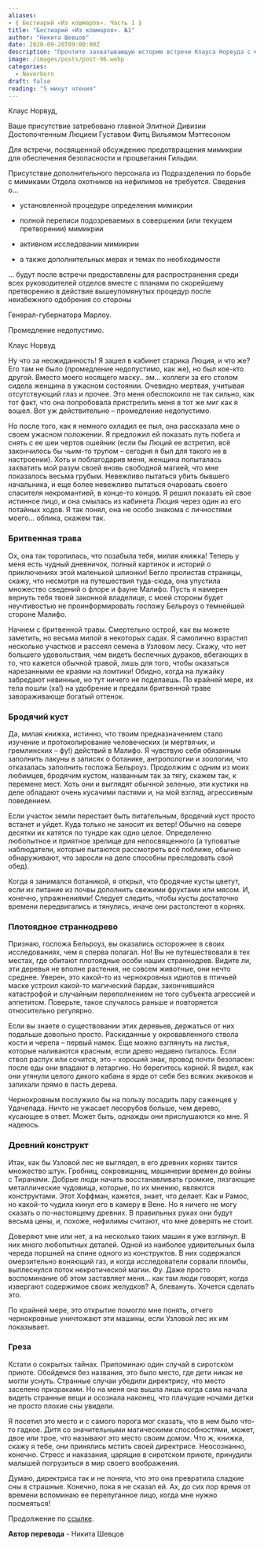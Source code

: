 ```yaml
---
aliases: 
- ⟪ Бестиарий «Из кошмаров». Часть 1 ⟫
title: "Бестиарий «Из кошмаров». №1"
author: "Никита Шевцов"
date: 2020-09-20T09:00:00Z
description: "Прочтите захватывающую историю встречи Клауса Норвуда с мертвой женщиной в офисе старика по имени Люциус. Узнайте, как он помогает женщине сбежать и как она отплачивает ему грубой попыткой очаровать его новообретенной магией. Откройте для себя истинное лицо Клауса и секретный проход, который использовала женщина, чтобы сбежать из офиса Люциуса в этой захватывающей истории о Малифо."
image: /images/posts/post-96.webp
categories:
  - Neverborn
draft: false
reading: "5 минут чтения"
---
```


Клаус Норвуд,

Ваше присутствие затребовано главной Элитной Дивизии
Достопочтенным Люцием Густавом Фитц Вильямом Мэттесоном

Для встречи, посвященной обсуждению предотвращения мимикрии для обеспечения безопасности и процветания Гильдии.

Присутствие дополнительного персонала из Подразделения по борьбе с мимиками Отдела охотников на нефилимов не требуется. Сведения о…

- установленной процедуре определения мимикрии

- полной переписи подозреваемых в совершении (или текущем претворении) мимикрии

- активном исследовании мимикрии

- а также дополнительных мерах и темах по необходимости

… будут после встречи предоставлены для распространения среди всех руководителей отделов вместе с планами по скорейшему претворению в действие вышеупомянутых процедур после неизбежного одобрения со стороны

Генерал-губернатора Марлоу.

Промедление недопустимо.

Клаус Норвуд

Ну что за неожиданность! Я зашел в кабинет старика Люция, и что же? Его там не было (промедление недопустимо, как же), но был кое-кто другой. Вместо моего носящего маску.. эм… коллеги за его столом сидела женщина в ужасном состоянии. Очевидно мертвая, учитывая отсутствующий глаз и прочее. Это меня обеспокоило не так сильно, как тот факт, что она попробовала пристрелить меня в тот же миг как я вошел. Вот уж действительно – промедление недопустимо.

Но после того, как я немного охладил ее пыл, она рассказала мне о своем ужасном положении. Я предложил ей показать путь побега и снять с ее шеи чертов ошейник (если бы Люций ее встретил, всё закончилось бы чьим-то трупом – сегодня я был для такого не в настроении). Хоть и поблагодарив меня, женщина попыталась захватить мой разум своей вновь свободной магией, что мне показалось весьма грубым. Невежливо пытаться убить бывшего начальника, и еще более невежливо пытаться очаровать своего спасителя некромантией, в конце-то концов. Я решил показать ей свое истинное лицо, и она смылась из кабинета Люция через один из его потайных ходов. Я так понял, она не особо знакома с личностями моего… облика, скажем так.

### Бритвенная трава

Ох, она так торопилась, что позабыла тебя, милая книжка! Теперь у меня есть чудный дневничок, полный картинок и историй о приключениях этой маленькой шпионки! Бегло пролистав страницы, скажу, что несмотря на путешествия туда-сюда, она упустила множество сведений о флоре и фауне Малифо. Пусть я намерен вернуть тебя твоей законной владелице, с моей стороны будет неучтивостью не проинформировать госпожу Бельроуз о темнейшей стороне Малифо.

Начнем с бритвенной травы. Смертельно острой, как вы можете заметить, но весьма милой в некоторых садах. Я самолично взрастил несколько участков и рассеял семена в Узловом лесу. Скажу, что нет большего удовольствия, чем видеть беспечных дураков, вбегающих в то, что кажется обычной травой, лишь для того, чтобы оказаться нарезанными ее краями на ломтики! Обидно, когда на лужайку забредают невинные, но тут ничего не поделаешь. По крайней мере, их тела пошли (ха!) на удобрение и предали бритвенной траве завораживающе богатый оттенок.

### Бродячий куст

Да, милая книжка, истинно, что твоим предназначением стало изучение и протоколирование человеческих (и мертвячих, и гремлинских – фу!) действий в Малифо. Я чувствую себя обязанным заполнить лакуны в записях о ботанике, антропологии и зоологии, что отказалась заполнить госпожа Бельроуз. Продолжим с одним из моих любимцев, бродячим кустом, названным так за тягу, скажем так, к перемене мест. Хоть они и выглядят обычной зеленью, эти кустики на деле обладают очень кусачими пастями и, на мой взгляд, агрессивным поведением.

Если участок земли перестает быть питательным, бродячий куст просто встанет и уйдет. Куда только не заносит их ветер! Обычно на севере десятки их катятся по тундре как одно целое. Определенно любопытное и приятное зрелище для непосвященного (а туповатые наблюдатели, которые пытаются рассмотреть всё поближе, обычно обнаруживают, что заросли на деле способны преследовать свой обед).

Когда я занимался ботаникой, я открыл, что бродячие кусты цветут, если их питание из почвы дополнить свежими фруктами или мясом. И, конечно, упражнениями! Следует следить, чтобы кусты достаточно времени передвигались и тянулись, иначе они растолстеют в корнях.

### Плотоядное страннодрево

Признаю, госпожа Бельроуз, вы оказались осторожнее в своих исследованиях, чем я сперва полагал. Но! Вы не путешествовали в тех местах, где обитают плотоядные особи наших страннодрев. Видите ли, эти деревья не вполне растения, не совсем животные, они нечто среднее. Уверен, это какой-то из чернокровных идиотов в птичьей маске устроил какой-то магический бардак, закончившийся катастрофой и случайным переполнением не того субъекта агрессией и аппетитом. Поверьте, такое случалось раньше и повторяется относительно регулярно.

Если вы знаете о существовании этих деревьев, держаться от них подальше довольно просто. Раскиданные у окровавленного ствола кости и черепа – первый намек. Еще можно взглянуть на листья, которые наливаются красным, если древо недавно питалось. Если ствол распух или сочится, это – хороший знак, провод почти безопасен: после еды они впадают в летаргию. Но берегитесь корней. Я видел, как они утянули целого дикого кабана в ярде от себя без всяких экивоков и запихали прямо в пасть дерева.

Чернокровным послужило бы на пользу посадить пару саженцев у Удачепада. Ничто не ужасает лесорубов больше, чем дерево, кусающее в ответ. Может быть, однажды они прислушаются ко мне. Я надеюсь.

### Древний конструкт

Итак, как бы Узловой лес не выглядел, в его древних корнях таится множество штук. Гробниц, сокровищниц, машинерии времен до войны с Тиранами. Добрые люди начать восстанавливать громкие, лязгающие металлические чудовища, которые, по их мнению, являются конструктами. Этот Хоффман, кажется, знает, что делает. Как и Рамос, но какой-то чудила кинул его в камеру в Вене. Но я ничего не могу сказать о по-настоящему древних. В правильных руках они будут весьма цены, и, похоже, нефилимы считают, что мне доверять не стоит.

Доверяют мне или нет, а на несколько таких машин я уже взглянул. В них много любопытных деталей. Одной из наиболее удивительных была череда поршней на спине одного из конструктов. В них содержался омерзительно воняющий газ, и когда исследователи сорвали пломбы, выплеснулся поток некротической магии. Фу. Даже просто воспоминание об этом заставляет меня… как там люди говорят, когда извергают содержимое своих желудков? А, блевануть. Хочется сделать это.

По крайней мере, это открытие помогло мне понять, отчего чернокровные уничтожают эти машины, если Узловой лес их им показывает.

### Греза

Кстати о сокрытых тайнах. Припоминаю один случай в сиротском приюте. Обойдемся без названия, это было место, где дети никак не могли уснуть. Странные случаи убедили директрису, что место заселено призраками. Но на меня она вышла лишь когда сама начала видеть странные вещи и осознала наконец, что плачущие ночами детки не просто плохие сны увидели.

Я посетил это место и с самого порога мог сказать, что в нем было что-то гадкое. Дитя со значительными магическими способностями, может, двое или трое, что называют это место своим домом. Что ж, книжка, скажу я тебе, они принялись мстить своей директрисе. Неосознанно, конечно. Стресс и наказания, царящие в сиротском приюте, принудили малышей погрузиться в мир своего воображения.

Думаю, директриса так и не поняла, что это она превратила сладкие сны в страшные. Конечно, пока я не сказал ей. Ах, до сих пор время от времени вспоминаю ее перепуганное лицо, когда мне нужно посмеяться!


Продолжение по [ссылке](http://malifaux.vercel.app/posts/post-97).


**Автор перевода** - Никита Шевцов